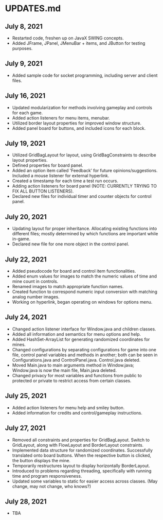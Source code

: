 # UPDATES.md

## July 8, 2021
* Restarted code, freshen up on JavaX SWING concepts.
* Added JFrame, JPanel, JMenuBar + items, and JButton for testing purposes. 

## July 9, 2021
* Added sample code for socket programming, including server and client files. 

## July 16, 2021
* Updated modularization for methods involving gameplay and controls for each game. 
* Added action listeners for menu items, menubar.
* Utilized border layout properties for improved window structure.
* Added panel board for buttons, and included icons for each block.

## July 19, 2021
* Utilized GridBagLayout for layout, using GridBagConstraints to describe layout properties.
* Defined properties for board panel. 
* Added an option item called 'Feedback' for future opinions/suggestions. Included a mouse listener for external hyperlink. 
* Created a timestamp for each time a test run occurs. 
* Adding action listeners for board panel (NOTE: CURRENTLY TRYING TO FIX ALL BUTTON LISTENERS). 
* Declared new files for individual timer and counter objects for control panel. 

## July 20, 2021
* Updating layout for proper inheritance. Allocating existing functions into different files; mostly determined by which functions are important while in-game. 
* Declared new file for one more object in the control panel.

## July 22, 2021
* Added pseudocode for board and control item functionalities. 
* Added enum values for images to match the numeric values of time and mine count in controls. 
* Renamed images to match appropriate function names. 
* Created function to correspond numeric input conversion with matching analog number images. 
* Working on hyperlink, began operating on windows for options menu. 

## July 24, 2021
* Changed action listener interface for Window.java and children classes.
* Added all information and semantics for menu options and help. 
* Added HashSet-ArrayList for generating randomized coordinates for mines.
* Changed configurations by separating configurations for game into one file, control panel variables and methods in another; both can be seen in Configurations.java and ControlPanel.java. Control.java deleted. 
* Moved Main.java to main arguments method in Window.java; Window.java is now the main file, Main.java deleted. 
* Changed privacy for most variables and functions from public to protected or private to restrict access from certain classes.  

## July 25, 2021
* Added action listeners for menu help and smiley button. 
* Added information for credits and control/gameplay instructions.

## July 27, 2021
* Removed all constraints and properties for GridBagLayout. Switch to GridLayout, along with FlowLayout and BorderLayout constraints. 
* Implemented data structure for randomized coordinates. Successfully translated onto board buttons. When the respective button is clicked, the button displays the mine. 
* Temporarily restructures layout to display horizontally BorderLayout. 
* Introduced to problems regarding threading, specifically with running time and program responsiveness.
* Updated some variables to static for easier access across classes. (May change, may not change, who knows?)

## July 28, 2021
* TBA